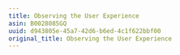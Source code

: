```yaml
---
title: Observing the User Experience
asin: B0028085GQ
uuid: d943805e-45a7-42d6-b6ed-4c1f622bbf00
original_title: Observing the User Experience
---
```


